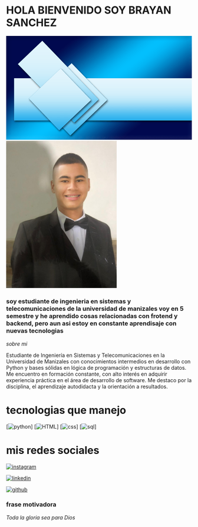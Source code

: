 # HOLA BIENVENIDO SOY BRAYAN SANCHEZ
![Banner](imagenes/banner.png)
<img src="./imagenes/imagen_perfil.jpg" alt="mi foto" width="300" heigth="600">


### soy estudiante de ingenieria en sistemas y telecomunicaciones de la universidad de manizales voy en 5 semestre y he aprendido cosas relacionadas con frotend y backend, pero aun asi estoy en constante aprendisaje con nuevas tecnologias

*sobre mi*

Estudiante de Ingeniería en Sistemas y Telecomunicaciones en la Universidad de Manizales con conocimientos intermedios en desarrollo con Python y bases sólidas en lógica de programación y estructuras de datos. Me encuentro en formación constante, con alto interés en adquirir experiencia práctica en el área de desarrollo de software. Me destaco por la disciplina, el aprendizaje autodidacta y la orientación a resultados.


# tecnologias que manejo
[![python](https://img.shields.io/badge/python-red?logo=python&logoColor=white)] [![HTML](https://img.shields.io/badge/HTML-green?logo=html&logoColor=white)] [![css](https://img.shields.io/badge/css-red?logo=css&logoColor=white)] [![sql](https://img.shields.io/badge/sql-blue?logo=mysql&logoColor=white)]


# mis redes sociales


[![instagram](https://img.shields.io/badge/instagram-green?logo=instagram&logoColor=white)](https://www.instagram.com/nigg_n1/?utm_source=ig_web_button_share_sheet)

[![linkedin](https://img.shields.io/badge/linkedin-blue?logo=linkedin&logoColor=white)](https://candidato.co.computrabajo.com/candidate/cv/edit/)

[![github](https://img.shields.io/badge/github-gray?logo=github&logoColor=white)](https://github.com/Brayan-Sanchez-10)


### frase motivadora 


*Toda la gloria sea para Dios*